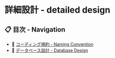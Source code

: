 # 詳細設計 - detailed design

## 📋 目次 - Navigation

- 📐 [コーディング規約 - Naming Convention](/docs/detailed-design/design-guidelines/index.md)
- 💾 [データベース設計 - Database Design](/docs/detailed-design/database-design/index.md)
